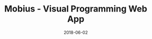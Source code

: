 ---
layout: post
title:  Mobius - Visual Programming Web App
summary: Built with Angular, Mobius offers a visual programming environment in the browser, merging flow-based and textual programming paradigms.  It is an easy-to-use, open source platform, customizable and modular data viewers and function libraries. 
role: Product Lead
project-url: https://design-automation.github.io/mobius-cesium
image: mobius_screenshot.jpg
date:   2018-06-02
categories: post
type: project
tags: 
- web-development 
- angular 
- threejs
---
